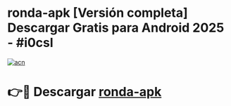 # ronda-apk  [Versión completa] Descargar Gratis para Android 2025 - #i0csl

[![acn](https://github.com/user-attachments/assets/0f9c940e-d8b0-45ae-aac7-cd30a18b3e1c)](https://apps.freeplayer.one?title=ronda-apk&ref=9F)

# 👉🔴 Descargar [ronda-apk](https://apps.freeplayer.one?title=ronda-apk&ref=9F)
